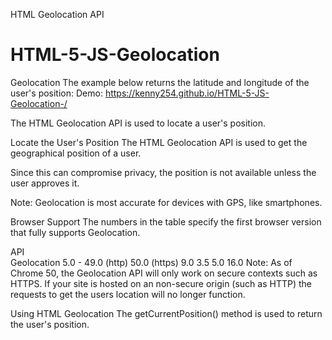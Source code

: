 
HTML Geolocation API

# HTML-5-JS-Geolocation

Geolocation
The example below returns the latitude and longitude of the user's position:
Demo: https://kenny254.github.io/HTML-5-JS-Geolocation-/

The HTML Geolocation API is used to locate a user's position.

Locate the User's Position
The HTML Geolocation API is used to get the geographical position of a user.

Since this can compromise privacy, the position is not available unless the user approves it.

Note: Geolocation is most accurate for devices with GPS, like smartphones.

Browser Support
The numbers in the table specify the first browser version that fully supports Geolocation.

API					
Geolocation	5.0 - 49.0 (http)
50.0 (https)	9.0	3.5	5.0	16.0
Note: As of Chrome 50, the Geolocation API will only work on secure contexts such as HTTPS. If your site is hosted on an non-secure origin (such as HTTP) the requests to get the users location will no longer function.

Using HTML Geolocation
The getCurrentPosition() method is used to return the user's position.

